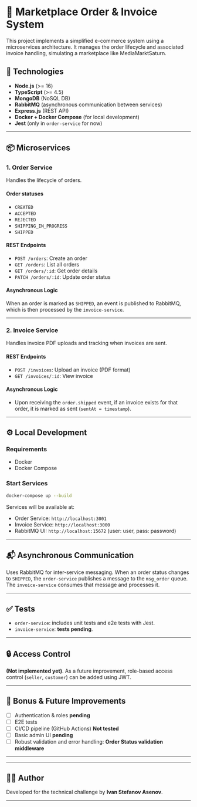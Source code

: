 # 🛒 Marketplace Order & Invoice System

This project implements a simplified e-commerce system using a microservices architecture. It manages the order lifecycle and associated invoice handling, simulating a marketplace like MediaMarktSaturn.

## 🧱 Technologies

- **Node.js** (>= 16)
- **TypeScript** (>= 4.5)
- **MongoDB** (NoSQL DB)
- **RabbitMQ** (asynchronous communication between services)
- **Express.js** (REST API)
- **Docker + Docker Compose** (for local development)
- **Jest** (only in `order-service` for now)

---

## 📦 Microservices

### 1. Order Service

Handles the lifecycle of orders.

#### Order statuses
- `CREATED`
- `ACCEPTED`
- `REJECTED`
- `SHIPPING_IN_PROGRESS`
- `SHIPPED`

#### REST Endpoints
- `POST /orders`: Create an order
- `GET /orders`: List all orders
- `GET /orders/:id`: Get order details
- `PATCH /orders/:id`: Update order status

#### Asynchronous Logic
When an order is marked as `SHIPPED`, an event is published to RabbitMQ, which is then processed by the `invoice-service`.

---

### 2. Invoice Service

Handles invoice PDF uploads and tracking when invoices are sent.

#### REST Endpoints
- `POST /invoices`: Upload an invoice (PDF format)
- `GET /invoices/:id`: View invoice

#### Asynchronous Logic
- Upon receiving the `order.shipped` event, if an invoice exists for that order, it is marked as sent (`sentAt = timestamp`).

---

## ⚙️ Local Development

### Requirements

- Docker
- Docker Compose

### Start Services

```bash
docker-compose up --build
```

Services will be available at:
- Order Service: `http://localhost:3001`
- Invoice Service: `http://localhost:3000`
- RabbitMQ UI: `http://localhost:15672` (user: user, pass: password)

---

## 📬 Asynchronous Communication

Uses RabbitMQ for inter-service messaging. When an order status changes to `SHIPPED`, the `order-service` publishes a message to the `msg_order` queue. The `invoice-service` consumes that message and processes it.

---

## ✅ Tests

- `order-service`: includes unit tests and e2e tests with Jest.
- `invoice-service`: **tests pending**.

---

## 🔒 Access Control

**(Not implemented yet)**. As a future improvement, role-based access control (`seller`, `customer`) can be added using JWT.

---

## 📄 Bonus & Future Improvements

- [ ] Authentication & roles **pending**
- [ ] E2E tests
- [ ] CI/CD pipeline (GitHub Actions) **Not tested**
- [ ] Basic admin UI **pending**
- [ ] Robust validation and error handling: **Order Status validation middleware**

---

---

## 🧑‍💻 Author

Developed for the technical challenge by **Ivan Stefanov Asenov**.

---